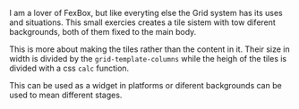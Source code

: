 I am a lover of FexBox, but like everyting else the Grid system has its uses and situations.
This small exercies creates a tile sistem with tow diferent backgrounds, both of them fixed
to the main body.

This is more about making the tiles rather than the content in it. Their size in width is
divided by the `grid-template-columns` while the heigh of the tiles is divided with a
css `calc` function.

This can be used as a widget in platforms or diferent backgrounds can be used to mean different
stages.
